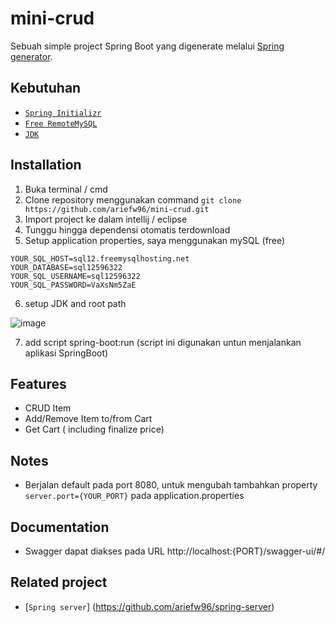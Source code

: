 # mini-crud

Sebuah simple project Spring Boot yang digenerate melalui [Spring generator](https://start.spring.io/).

## Kebutuhan

- [`Spring Initializr`](https://start.spring.io/)
- [`Free RemoteMySQL`](freemysqlhosting.net)
- [`JDK`](https://www.oracle.com/java/technologies/downloads/)


## Installation

1. Buka terminal / cmd
2. Clone repository menggunakan command ``git clone https://github.com/ariefw96/mini-crud.git``
3. Import project ke dalam intellij / eclipse
4. Tunggu hingga dependensi otomatis terdownload
5. Setup application properties, saya menggunakan mySQL (free)
```
YOUR_SQL_HOST=sql12.freemysqlhosting.net
YOUR_DATABASE=sql12596322
YOUR_SQL_USERNAME=sql12596322
YOUR_SQL_PASSWORD=VaXsNm5ZaE
```
6. setup JDK and root path 

![image](https://user-images.githubusercontent.com/70320451/217681934-b1d54a89-c5e2-4e29-aabd-d65d75b14f87.png)

7. add script spring-boot:run (script ini digunakan untun menjalankan aplikasi SpringBoot)

## Features

- CRUD Item
- Add/Remove Item to/from Cart
- Get Cart ( including finalize price)

## Notes

- Berjalan default pada port 8080, untuk mengubah tambahkan property ``server.port={YOUR_PORT}`` pada application.properties

## Documentation

- Swagger dapat diakses pada URL http://localhost:{PORT}/swagger-ui/#/

## Related project 
- [`Spring server`] (https://github.com/ariefw96/spring-server)
